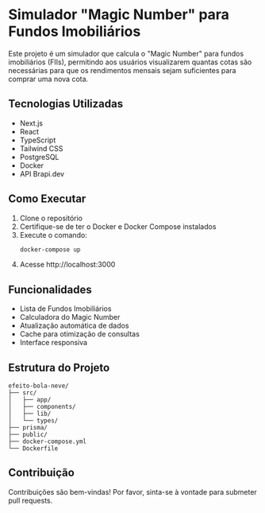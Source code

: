 # Simulador "Magic Number" para Fundos Imobiliários

Este projeto é um simulador que calcula o "Magic Number" para fundos imobiliários (FIIs), permitindo aos usuários visualizarem quantas cotas são necessárias para que os rendimentos mensais sejam suficientes para comprar uma nova cota.

## Tecnologias Utilizadas

- Next.js
- React
- TypeScript
- Tailwind CSS
- PostgreSQL
- Docker
- API Brapi.dev

## Como Executar

1. Clone o repositório
2. Certifique-se de ter o Docker e Docker Compose instalados
3. Execute o comando:
   ```bash
   docker-compose up
   ```
4. Acesse http://localhost:3000

## Funcionalidades

- Lista de Fundos Imobiliários
- Calculadora do Magic Number
- Atualização automática de dados
- Cache para otimização de consultas
- Interface responsiva

## Estrutura do Projeto

```
efeito-bola-neve/
├── src/
│   ├── app/
│   ├── components/
│   ├── lib/
│   └── types/
├── prisma/
├── public/
├── docker-compose.yml
└── Dockerfile
```

## Contribuição

Contribuições são bem-vindas! Por favor, sinta-se à vontade para submeter pull requests.
